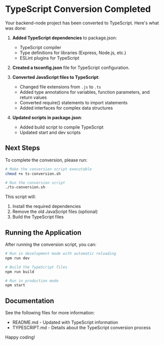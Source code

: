 # TypeScript Conversion Completed

Your backend-node project has been converted to TypeScript. Here's what was done:

1. **Added TypeScript dependencies** to package.json:
   - TypeScript compiler
   - Type definitions for libraries (Express, Node.js, etc.)
   - ESLint plugins for TypeScript

2. **Created a tsconfig.json** file for TypeScript configuration.

3. **Converted JavaScript files to TypeScript**:
   - Changed file extensions from `.js` to `.ts`
   - Added type annotations for variables, function parameters, and return values
   - Converted require() statements to import statements
   - Added interfaces for complex data structures

4. **Updated scripts in package.json**:
   - Added build script to compile TypeScript
   - Updated start and dev scripts

## Next Steps

To complete the conversion, please run:

```bash
# Make the conversion script executable
chmod +x ts-conversion.sh

# Run the conversion script
./ts-conversion.sh
```

This script will:
1. Install the required dependencies
2. Remove the old JavaScript files (optional)
3. Build the TypeScript files

## Running the Application

After running the conversion script, you can:

```bash
# Run in development mode with automatic reloading
npm run dev

# Build the TypeScript files
npm run build

# Run in production mode
npm start
```

## Documentation

See the following files for more information:
- README.md - Updated with TypeScript information
- TYPESCRIPT.md - Details about the TypeScript conversion process

Happy coding!
